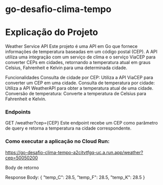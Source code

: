 # go-desafio-clima-tempo

# Explicação do Projeto

Weather Service API
Este projeto é uma API em Go que fornece informações de temperatura baseadas em um código postal (CEP). A API utiliza uma integração com um serviço de clima e o serviço ViaCEP para converter CEPs em cidades, retornando a temperatura atual em graus Celsius, Fahrenheit e Kelvin para uma determinada cidade.

Funcionalidades
Consulta de cidade por CEP: Utiliza a API ViaCEP para converter um CEP em uma cidade.
Consulta de temperatura por cidade: Utiliza a API WeatherAPI para obter a temperatura atual de uma cidade.
Conversão de temperatura: Converte a temperatura de Celsius para Fahrenheit e Kelvin.

### Endpoints
GET /weather?cep={CEP}
Este endpoint recebe um CEP como parâmetro de query e retorna a temperatura na cidade correspondente.

### Como executar a aplicação no Cloud Run:

https://go-desafio-clima-tempo-a2citvtfgq-uc.a.run.app/weather?cep=50050200

Body de retorno

Response Body: { "temp_C": 28.5, "temp_F": 28.5, "temp_K": 28.5 }